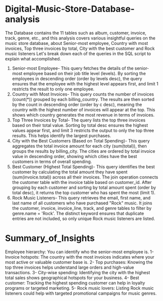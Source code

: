 # Digital-Music-Store-Database-analysis
The Database contains the 11 tables such as album, customer, invoice, track, genre, etc., and this analysis covers various insightful queries on the music store database, about Senior-most employee, Country with most invoices, Top three invoices by total, City with the best customer and Rock music listeners
Let's break down each of the queries in the SQL script to explain what accomplished.
1. Senior-most Employee- This query fetches the details of the senior-most employee based on their job title level (levels). By sorting the employees in descending order (order by levels desc), the query ensures that the employee with the highest level appears first, and limit 1 restricts the result to only one employee.
2. Country with Most Invoices- This query counts the number of invoices (count(*)) grouped by each billing_country. The results are then sorted by the count in descending order (order by c desc), meaning the country with the highest number of invoices will appear at the top. This shows which country generates the most revenue in terms of invoices.
3. Top Three Invoices by Total- The query lists the top three invoices based on their total value. Sorting by total desc ensures the highest values appear first, and limit 3 restricts the output to only the top three results. This helps identify the largest purchases.
4. City with the Best Customers (Based on Total Spending)- This query aggregates the total invoice amount for each city (sum(total)), then groups the results by billing_city. The cities are ordered by total invoice value in descending order, showing which cities have the best customers in terms of overall spending.
5. Best Customer (Highest Total Spending)- This query identifies the best customer by calculating the total amount they have spent (sum(invoice.total)) across all their invoices. The join operation connects the customer table with the invoice table based on customer_id. After grouping by each customer and sorting by total amount spent (order by total desc), it returns the top customer who has spent the most (limit 1).
6. Rock Music Listeners- This query retrieves the email, first name, and last name of all customers who have purchased "Rock" music. It joins the customer, invoice, invoice_line, track, and genre tables to filter by genre.name = 'Rock'. The distinct keyword ensures that duplicate entries are not included, so only unique Rock music listeners are listed.

# Summary_of_Insights
Employee hierarchy: You can identify who the senior-most employee is.
1- Invoice hotspots: The country with the most invoices indicates where your most active or valuable customer base is.
2- Top purchases: Knowing the top three invoices helps understand large orders and high-value transactions.
3- City-wise spending: Identifying the city with the highest total sales shows geographical hotspots for your business.
4- Best customer: Tracking the highest spending customer can help in loyalty programs or targeted marketing.
5- Rock music lovers: Listing Rock music listeners could help with targeted promotional campaigns for music genres.

